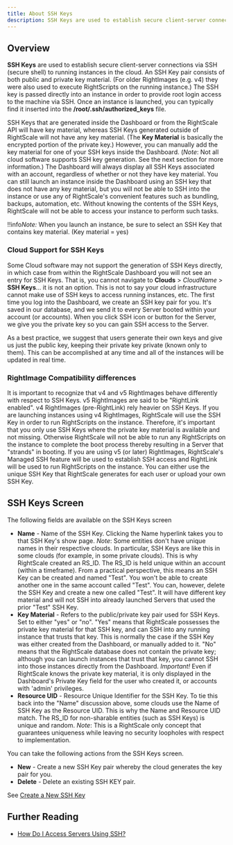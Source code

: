```yaml
---
title: About SSH Keys
description: SSH Keys are used to establish secure client-server connections via SSH (secure shell) to running instances in the cloud. An SSH Key pair consists of both public and private key material.
---
```


## Overview

**SSH Keys** are used to establish secure client-server connections via SSH (secure shell) to running instances in the cloud. An SSH Key pair consists of both public and private key material. (For older RightImages (e.g. v4) they were also used to execute RightScripts on the running instance.) The SSH key is passed directly into an instance in order to provide root login access to the machine via SSH. Once an instance is launched, you can typically find it inserted into the **/root/.ssh/authorized_keys** file.

SSH Keys that are generated inside the Dashboard or from the RightScale API will have key material, whereas SSH Keys generated outside of RightScale will not have any key material. (The **Key Material** is basically the encrypted portion of the private key.) However, you can manually add the key material for one of your SSH keys inside the Dashboard. (*Note*: Not all cloud software supports SSH key generation. See the next section for more information.) The Dashboard will always display all SSH Keys associated with an account, regardless of whether or not they have key material. You can still launch an instance inside the Dashboard using an SSH key that does not have any key material, but you will not be able to SSH into the instance or use any of RightScale's convenient features such as bundling, backups, automation, etc. Without knowing the contents of the SSH Keys, RightScale will not be able to access your instance to perform such tasks.

!!info*Note:* When you launch an instance, be sure to select an SSH Key that contains key material. (Key material = yes)

### Cloud Support for SSH Keys

Some Cloud software may not support the generation of SSH Keys directly, in which case from within the RightScale Dashboard you will not see an entry for SSH Keys. That is, you cannot navigate to **Clouds** > *CloudName* > **SSH Keys**... it is not an option. This is not to say your cloud infrastructure cannot make use of SSH keys to access running instances, etc. The first time you log into the Dashboard, we create an SSH key pair for you. It's saved in our database, and we send it to every Server booted within your account (or accounts). When you click SSH icon or button for the Server, we give you the private key so you can gain SSH access to the Server.

As a best practice, we suggest that users generate their own keys and give us just the public key, keeping their private key private (known only to them). This can be accomplished at any time and all of the instances will be updated in real time.

### RightImage Compatibility differences

It is important to recognize that v4 and v5 RightImages behave differently with respect to SSH Keys. v5 RightImages are said to be "RightLink enabled". v4 RightImages (pre-RightLink) rely heavier on SSH Keys. If you are launching instances using v4 RightImages, RightScale will use the SSH Key in order to run RightScripts on the instance. Therefore, it's important that you only use SSH Keys where the private key material is available and not missing. Otherwise RightScale will not be able to run any RightScripts on the instance to complete the boot process thereby resulting in a Server that "strands" in booting. If you are using v5 (or later) RightImages, RightScale's Managed SSH feature will be used to establish SSH access and RightLink will be used to run RightScripts on the instance. You can either use the unique SSH Key that RightScale generates for each user or upload your own SSH Key.

## SSH Keys Screen

The following fields are available on the SSH Keys screen

* **Name** - Name of the SSH Key. Clicking the Name hyperlink takes you to that SSH Key's show page. *Note*: Some entities don't have unique names in their respective clouds. In particular, SSH Keys are like this in some clouds (for example, in some private clouds). This is why RightScale created an RS_ID. The RS_ID is held unique within an account (within a timeframe). From a practical perspective, this means an SSH Key can be created and named "Test". You won't be able to create another one in the same account called "Test". You can, however, delete the SSH Key and create a new one called "Test". It will have different key material and will not SSH into already launched Servers that used the prior "Test" SSH Key.
* **Key Material** - Refers to the public/private key pair used for SSH Keys. Set to either "yes" or "no". "Yes" means that RightScale possesses the private key material for that SSH key, and can SSH into any running instance that trusts that key. This is normally the case if the SSH Key was either created from the Dashboard, or manually added to it. "No" means that the RightScale database does not contain the private key; although you can launch instances that trust that key, you cannot SSH into those instances directly from the Dashboard. *Important!* Even if RightScale knows the private key material, it is only displayed in the Dashboard's Private Key field for the user who created it, or accounts with 'admin' privileges.
* **Resource UID** - Resource Unique Identifier for the SSH Key. To tie this back into the "Name" discussion above, some clouds use the Name of SSH Key as the Resource UID. This is why the Name and Resource UID match. The RS_ID for non-sharable entities (such as SSH Keys) is unique and random. *Note*: This is a RightScale only concept that guarantees uniqueness while leaving no security loopholes with respect to implementation.

You can take the following actions from the SSH Keys screen.

* **New** - Create a new SSH Key pair whereby the cloud generates the key pair for you.
* **Delete** - Delete an existing SSH KEY pair.

See [Create a New SSH Key](/cm/dashboard/clouds/generic/ssh_keys_actions.html)

## Further Reading

* [How Do I Access Servers Using SSH?](/faq/How_Do_I_Access_Servers_Using_SSH.html)
